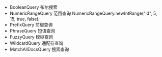 
* BooleanQuery 布尔搜索
* NumericRangeQuery 范围查询 NumericRangeQuery.newIntRange("id", 5, 15, true, false);
* PrefixQuery 前缀查询
* PhraseQuery 短语查询
* FuzzyQuery 模糊查询
* WildcardQuery 通配符查询
* MatchAllDocsQuery 搜索查询